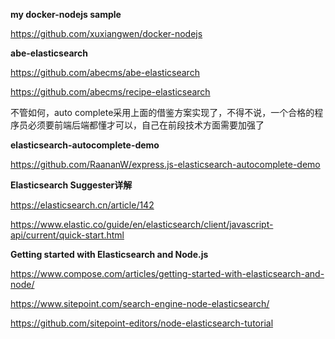 **my docker-nodejs sample**

https://github.com/xuxiangwen/docker-nodejs

**abe-elasticsearch**

https://github.com/abecms/abe-elasticsearch

https://github.com/abecms/recipe-elasticsearch

不管如何，auto complete采用上面的借鉴方案实现了，不得不说，一个合格的程序员必须要前端后端都懂才可以，自己在前段技术方面需要加强了

**elasticsearch-autocomplete-demo**

https://github.com/RaananW/express.js-elasticsearch-autocomplete-demo

**Elasticsearch Suggester详解**

https://elasticsearch.cn/article/142

https://www.elastic.co/guide/en/elasticsearch/client/javascript-api/current/quick-start.html

**Getting started with Elasticsearch and Node.js**

https://www.compose.com/articles/getting-started-with-elasticsearch-and-node/

https://www.sitepoint.com/search-engine-node-elasticsearch/

https://github.com/sitepoint-editors/node-elasticsearch-tutorial

